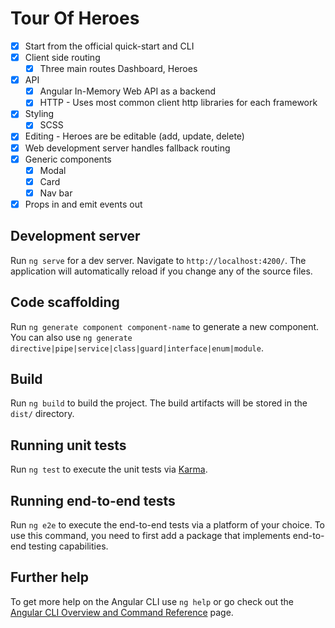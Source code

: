 # Tour Of Heroes

- [x] Start from the official quick-start and CLI
- [x] Client side routing
  - [x] Three main routes Dashboard, Heroes
- [x] API
  - [x] Angular In-Memory Web API as a backend
  - [x] HTTP - Uses most common client http libraries for each framework
- [x] Styling
  - [x] SCSS
- [x] Editing - Heroes are be editable (add, update, delete)
- [x] Web development server handles fallback routing
- [x] Generic components
  - [x] Modal
  - [x] Card
  - [x] Nav bar
- [x] Props in and emit events out

## Development server

Run `ng serve` for a dev server. Navigate to `http://localhost:4200/`. The application will automatically reload if you change any of the source files.

## Code scaffolding

Run `ng generate component component-name` to generate a new component. You can also use `ng generate directive|pipe|service|class|guard|interface|enum|module`.

## Build

Run `ng build` to build the project. The build artifacts will be stored in the `dist/` directory.

## Running unit tests

Run `ng test` to execute the unit tests via [Karma](https://karma-runner.github.io).

## Running end-to-end tests

Run `ng e2e` to execute the end-to-end tests via a platform of your choice. To use this command, you need to first add a package that implements end-to-end testing capabilities.

## Further help

To get more help on the Angular CLI use `ng help` or go check out the [Angular CLI Overview and Command Reference](https://angular.io/cli) page.
